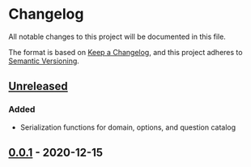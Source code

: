 # Changelog
All notable changes to this project will be documented in this file.

The format is based on [Keep a Changelog](https://keepachangelog.com/en/1.0.0/),
and this project adheres to [Semantic Versioning](https://semver.org/spec/v2.0.0.html).

## [Unreleased]
### Added
- Serialization functions for domain, options, and question catalog

## [0.0.1] - 2020-12-15

[Unreleased]: https://github.com/tamaracha/rdmo-io/compare/v0.0.1...HEAD
[0.0.1]: https://github.com/tamaracha/rdmo-io/releases/tag/v0.0.1
